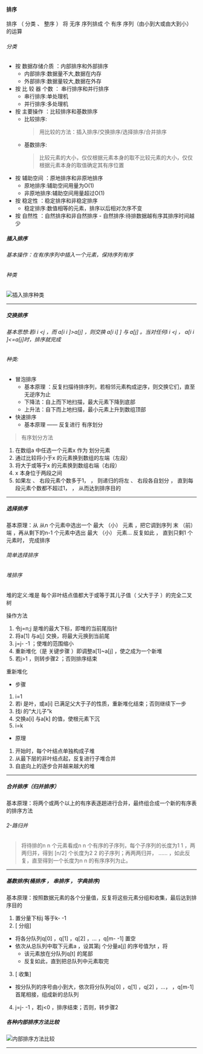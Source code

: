 #### 排序
排序 （ 分类 、 整序 ） 将 无序 序列排成 个 有序 序列（由小到大或由大到小）的运算

###### 分类
- 按 数据存储介质 ：内部排序和外部排序
  - 内部排序:数据量不大,数据在内存
  - 外部排序:数据量较大,数据在外存
- 按 比 较 器 个数 ： 串行排序和并行排序
  - 串行排序:单处理机
  - 并行排序:多处理机
- 按 主要操作 ：比较排序和基数排序
  - 比较排序:
    > 用比较的方法：插入排序/交换排序/选择排序/合并排序
  - 基数排序:
    > 比较元素的大小，仅仅根据元素本身的取不比较元素的大小，仅仅根据元素本身的取值确定其有序位置
- 按 辅助空间 ：原地排序和非原地排序
  - 原地排序:辅助空间用量为O(1)
  - 非原地排序:辅助空间用量超过O(1)
- 按 稳定性 ：稳定排序和非稳定排序
    - 稳定排序:数值相等的元素，排序以后相对次序不变
- 按 自然性 ：自然排序和非自然排序
      - 自然排序:待排数据越有序其排序时间越少

##### 插入排序
###### 基本操作：在有序序列中插入一个元素，保持序列有序
###### 种类
![插入排序种类](http://ozgulqqe9.bkt.clouddn.com/b2fabcd809580796935af1ad3d563a6e.png)

---

##### 交换排序
###### 基本思想:若i i <j ，而 a[i i ]>a[j] ，则交换 a[i i] ] 与 a[j] 。当对任何i i <j ， a[i i ]<=a[j]时，排序就完成
###### 种类:
- 冒泡排序
  - 基本原理 ：反复扫描待排序列，若相邻元素构成逆序，则交换它们，直至无逆序为止
  - 下降法：自上而下地扫描，最大元素下降到底部
  - 上升法：自下而上地扫描，最小元素上升到数组顶部
- 快速排序
  - 基本原理 —— 反复进行 有序划分
>有序划分方法
1. 在数组a 中任选一个元素x 作为 划分元素
2. 通过比较将小于x 的元素换到数组的左端（左段）
3. 将大于或等于x 的元素换到数组右端（右段）
4. x 本身位于两段之间
5. 如果左 、 右段元素个数多于1， ， 则递归的将左 、 右段各自划分 ， 直到每段元素个数都不超过1， ， 从而达到排序目的

---

##### 选择排序
基本原理：从 从n 个元素中选出一个 最大 （小） 元素 ，把它调到序列 末 （前） 端 ，再从剩下的n-1 个元素中选出 最大 （小） 元素… 反复如此 ， 直到只剩1 个元素时， 完成排序
###### 简单选择排序

###### 堆排序
堆的定义:堆是 每个非叶结点值都大于或等于其儿子值（ 父大于子 ）的完全二叉树

操作方法
1. 令j=n;j 是堆的最大下标，即堆的当前尾指针
2. 将a[1] 与a[j] 交换，将最大元换到当前尾
3. j=j- -1 ；使堆的范围缩小
4. 重新堆化（是 关键步骤 ）即调整a[1]~a[j] ，使之成为一个新堆
5. 若j>1 ，则转步骤2 ；否则排序结束

重新堆化
  - 步骤
1. i=1
2. 若i 是叶，或a[i] 已满足父大于子的性质，重新堆化结束；否则继续下一步
3. 找i 的“大儿子”k
4. 交换a[i] 与a[k] 的值，使根元素下沉
5. i=k

  - 原理
1. 开始时，每个叶结点单独构成子堆
2. 从最下层的非叶结点起，反复进行子堆合并
3. 自底向上的逐步合并越来越大的堆

---

##### 合并排序（归并排序）
基本原理：将两个或两个以上的有序表逐趟进行合并，最终组合成一个新的有序表的排序方法
###### 2-路归并
> 将待排的n n 个元素看成n n 个有序的子序列，每个子序列的长度为1 1 ，两两归并，得到 [n/2] 个长度为2 2 的子序列；再两两归并， …… ，如此反复，直至得到一个长度为n n 的有序序列为止。

---

##### 基数排序(桶排序 ， 串排序 ， 字典排序)
基本原理：按照数据元素的各个分量值，反复将这些元素分组和收集，最后达到排序目的
1.  置分量下标j 等于k- -1
2. [ 分组]
  - 将各分队列q[0] ，q[1] ，q[2] ，… ，q[m- -1] 置空
  - 依次从总队列中取下元素a ，设其第j 个分量a[j] 的序号值为t ，将
    - 该元素放在分队列q[t] 的尾部
    - 反复如此，直到把总队列中元素取完
3. [ 收集]
  - 按分队列的序号由小到大，依次将分队列q[0] ，q[1] ，q[2] ，…， ，q[m-1] 首尾相接，组成新的总队列
4. j=j- -1 ，若j<0 ，排序结束；否则，转步骤2


##### 各种内部排序方法比较

![内部排序方法比较](http://ozgulqqe9.bkt.clouddn.com/0acd8237c49a83bdc717325178645205.png)





---
